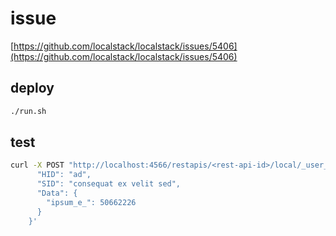 # issue

[https://github.com/localstack/localstack/issues/5406](https://github.com/localstack/localstack/issues/5406)

## deploy

```bash
./run.sh
```

## test

```bash
curl -X POST "http://localhost:4566/restapis/<rest-api-id>/local/_user_request_/sites/1/ingest"  -H 'Content-Type: application/json' -d '{
      "HID": "ad",
      "SID": "consequat ex velit sed",
      "Data": {
        "ipsum_e_": 50662226
      }
    }'
```